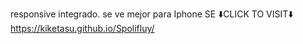 responsive integrado. se ve mejor para Iphone SE
⬇️CLICK TO VISIT⬇️
https://kiketasu.github.io/Spolifluy/
